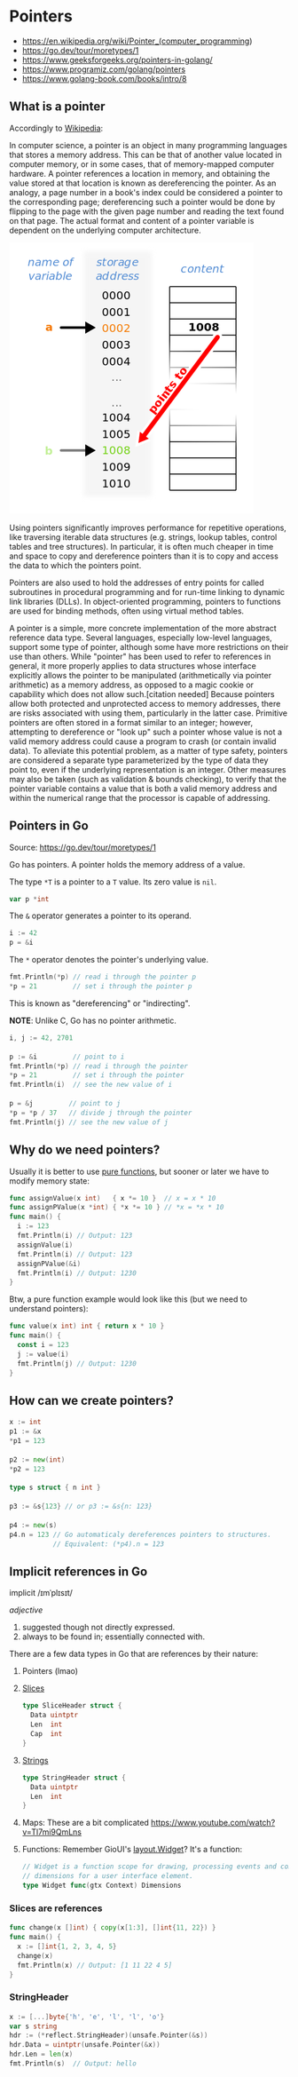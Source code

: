 # Pointers

- <https://en.wikipedia.org/wiki/Pointer_(computer_programming>)
- <https://go.dev/tour/moretypes/1>
- <https://www.geeksforgeeks.org/pointers-in-golang/>
- <https://www.programiz.com/golang/pointers>
- <https://www.golang-book.com/books/intro/8>

## What is a pointer

Accordingly to [Wikipedia](https://en.wikipedia.org/wiki/Pointer_(computer_programming)):

In computer science, a pointer is an object in many programming languages that stores a memory address. This can be that of another value located in computer memory, or in some cases, that of memory-mapped computer hardware. A pointer references a location in memory, and obtaining the value stored at that location is known as dereferencing the pointer. As an analogy, a page number in a book's index could be considered a pointer to the corresponding page; dereferencing such a pointer would be done by flipping to the page with the given page number and reading the text found on that page. The actual format and content of a pointer variable is dependent on the underlying computer architecture.

![pointer](resources/440px-Pointers.svg.png)

Using pointers significantly improves performance for repetitive operations, like traversing iterable data structures (e.g. strings, lookup tables, control tables and tree structures). In particular, it is often much cheaper in time and space to copy and dereference pointers than it is to copy and access the data to which the pointers point.

Pointers are also used to hold the addresses of entry points for called subroutines in procedural programming and for run-time linking to dynamic link libraries (DLLs). In object-oriented programming, pointers to functions are used for binding methods, often using virtual method tables.

A pointer is a simple, more concrete implementation of the more abstract reference data type. Several languages, especially low-level languages, support some type of pointer, although some have more restrictions on their use than others. While "pointer" has been used to refer to references in general, it more properly applies to data structures whose interface explicitly allows the pointer to be manipulated (arithmetically via pointer arithmetic) as a memory address, as opposed to a magic cookie or capability which does not allow such.[citation needed] Because pointers allow both protected and unprotected access to memory addresses, there are risks associated with using them, particularly in the latter case. Primitive pointers are often stored in a format similar to an integer; however, attempting to dereference or "look up" such a pointer whose value is not a valid memory address could cause a program to crash (or contain invalid data). To alleviate this potential problem, as a matter of type safety, pointers are considered a separate type parameterized by the type of data they point to, even if the underlying representation is an integer. Other measures may also be taken (such as validation & bounds checking), to verify that the pointer variable contains a value that is both a valid memory address and within the numerical range that the processor is capable of addressing.

## Pointers in Go

Source: <https://go.dev/tour/moretypes/1>

Go has pointers. A pointer holds the memory address of a value.

The type `*T` is a pointer to a `T` value. Its zero value is `nil`.

```go
var p *int
```

The `&` operator generates a pointer to its operand.

```go
i := 42
p = &i
```

The `*` operator denotes the pointer's underlying value.

```go
fmt.Println(*p) // read i through the pointer p
*p = 21         // set i through the pointer p
```

This is known as "dereferencing" or "indirecting".

**NOTE**: Unlike C, Go has no pointer arithmetic.

```go
i, j := 42, 2701

p := &i         // point to i
fmt.Println(*p) // read i through the pointer
*p = 21         // set i through the pointer
fmt.Println(i)  // see the new value of i

p = &j         // point to j
*p = *p / 37   // divide j through the pointer
fmt.Println(j) // see the new value of j
```

## Why do we need pointers?

Usually it is better to use [pure functions](https://en.wikipedia.org/wiki/Pure_function), but sooner or later we have to modify memory state:

```go
func assignValue(x int)   { x *= 10 }  // x = x * 10
func assignPValue(x *int) { *x *= 10 } // *x = *x * 10
func main() {
  i := 123
  fmt.Println(i) // Output: 123
  assignValue(i)
  fmt.Println(i) // Output: 123
  assignPValue(&i)
  fmt.Println(i) // Output: 1230
}
```

Btw, a pure function example would look like this (but we need to understand pointers):

```go
func value(x int) int { return x * 10 }
func main() {
  const i = 123
  j := value(i)
  fmt.Println(j) // Output: 1230
}
```

## How can we create pointers?

```go
x := int
p1 := &x
*p1 = 123

p2 := new(int)
*p2 = 123

type s struct { n int }

p3 := &s{123} // or p3 := &s{n: 123}

p4 := new(s)
p4.n = 123 // Go automaticaly dereferences pointers to structures.
           // Equivalent: (*p4).n = 123
```

## Implicit references in Go

implicit /ɪmˈplɪsɪt/

_adjective_

1. suggested though not directly expressed.
2. always to be found in; essentially connected with.

There are a few data types in Go that are references by their nature:

1. Pointers (lmao)
2. [Slices](https://pkg.go.dev/reflect#SliceHeader)

   ```go
   type SliceHeader struct {
     Data uintptr
     Len  int
     Cap  int
   }
   ```

3. [Strings](https://pkg.go.dev/reflect#StringHeader)

   ```go
   type StringHeader struct {
     Data uintptr
     Len  int
   }
   ```

4. Maps: These are a bit complicated <https://www.youtube.com/watch?v=Tl7mi9QmLns>
5. Functions: Remember GioUI's [layout.Widget](https://pkg.go.dev/gioui.org/layout#Widget)? It's a function:

   ```go
   // Widget is a function scope for drawing, processing events and computing
   // dimensions for a user interface element.
   type Widget func(gtx Context) Dimensions
   ```

### Slices are references

```go
func change(x []int) { copy(x[1:3], []int{11, 22}) }
func main() {
  x := []int{1, 2, 3, 4, 5}
  change(x)
  fmt.Println(x) // Output: [1 11 22 4 5]
}
```

### StringHeader

```go
x := [...]byte{'h', 'e', 'l', 'l', 'o'}
var s string
hdr := (*reflect.StringHeader)(unsafe.Pointer(&s))
hdr.Data = uintptr(unsafe.Pointer(&x))
hdr.Len = len(x)
fmt.Println(s)  // Output: hello
```
